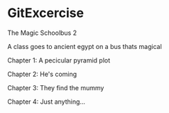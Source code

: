 # GitExcercise
The Magic Schoolbus 2

A class goes to ancient egypt on a bus thats magical

Chapter 1:
    A pecicular pyramid plot

Chapter 2:
    He's coming

Chapter 3:
    They find the mummy

Chapter 4:
    Just anything...